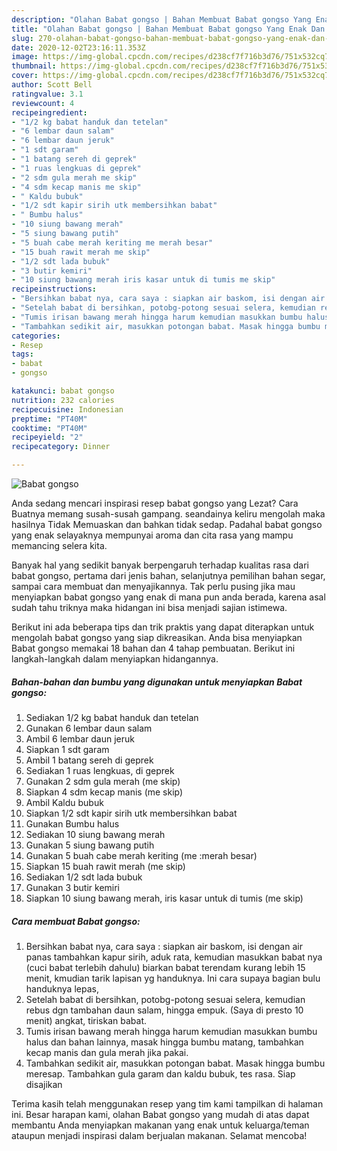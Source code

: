 ```yaml
---
description: "Olahan Babat gongso | Bahan Membuat Babat gongso Yang Enak Dan Mudah"
title: "Olahan Babat gongso | Bahan Membuat Babat gongso Yang Enak Dan Mudah"
slug: 270-olahan-babat-gongso-bahan-membuat-babat-gongso-yang-enak-dan-mudah
date: 2020-12-02T23:16:11.353Z
image: https://img-global.cpcdn.com/recipes/d238cf7f716b3d76/751x532cq70/babat-gongso-foto-resep-utama.jpg
thumbnail: https://img-global.cpcdn.com/recipes/d238cf7f716b3d76/751x532cq70/babat-gongso-foto-resep-utama.jpg
cover: https://img-global.cpcdn.com/recipes/d238cf7f716b3d76/751x532cq70/babat-gongso-foto-resep-utama.jpg
author: Scott Bell
ratingvalue: 3.1
reviewcount: 4
recipeingredient:
- "1/2 kg babat handuk dan tetelan"
- "6 lembar daun salam"
- "6 lembar daun jeruk"
- "1 sdt garam"
- "1 batang sereh di geprek"
- "1 ruas lengkuas di geprek"
- "2 sdm gula merah me skip"
- "4 sdm kecap manis me skip"
- " Kaldu bubuk"
- "1/2 sdt kapir sirih utk membersihkan babat"
- " Bumbu halus"
- "10 siung bawang merah"
- "5 siung bawang putih"
- "5 buah cabe merah keriting me merah besar"
- "15 buah rawit merah me skip"
- "1/2 sdt lada bubuk"
- "3 butir kemiri"
- "10 siung bawang merah iris kasar untuk di tumis me skip"
recipeinstructions:
- "Bersihkan babat nya, cara saya : siapkan air baskom, isi dengan air panas tambahkan kapur sirih, aduk rata, kemudian masukkan babat nya (cuci babat terlebih dahulu) biarkan babat terendam kurang lebih 15 menit, kmudian tarik lapisan yg handuknya. Ini cara supaya bagian bulu handuknya lepas,"
- "Setelah babat di bersihkan, potobg-potong sesuai selera, kemudian rebus dgn tambahan daun salam, hingga empuk. (Saya di presto 10 menit) angkat, tiriskan babat."
- "Tumis irisan bawang merah hingga harum kemudian masukkan bumbu halus dan bahan lainnya, masak hingga bumbu matang, tambahkan kecap manis dan gula merah jika pakai."
- "Tambahkan sedikit air, masukkan potongan babat. Masak hingga bumbu meresap. Tambahkan gula garam dan kaldu bubuk, tes rasa. Siap disajikan"
categories:
- Resep
tags:
- babat
- gongso

katakunci: babat gongso 
nutrition: 232 calories
recipecuisine: Indonesian
preptime: "PT40M"
cooktime: "PT40M"
recipeyield: "2"
recipecategory: Dinner

---
```



![Babat gongso](https://img-global.cpcdn.com/recipes/d238cf7f716b3d76/751x532cq70/babat-gongso-foto-resep-utama.jpg)

Anda sedang mencari inspirasi resep babat gongso yang Lezat? Cara Buatnya memang susah-susah gampang. seandainya keliru mengolah maka hasilnya Tidak Memuaskan dan bahkan tidak sedap. Padahal babat gongso yang enak selayaknya mempunyai aroma dan cita rasa yang mampu memancing selera kita.

Banyak hal yang sedikit banyak berpengaruh terhadap kualitas rasa dari babat gongso, pertama dari jenis bahan, selanjutnya pemilihan bahan segar, sampai cara membuat dan menyajikannya. Tak perlu pusing jika mau menyiapkan babat gongso yang enak di mana pun anda berada, karena asal sudah tahu triknya maka hidangan ini bisa menjadi sajian istimewa.




Berikut ini ada beberapa tips dan trik praktis yang dapat diterapkan untuk mengolah babat gongso yang siap dikreasikan. Anda bisa menyiapkan Babat gongso memakai 18 bahan dan 4 tahap pembuatan. Berikut ini langkah-langkah dalam menyiapkan hidangannya.

<!--inarticleads1-->

##### Bahan-bahan dan bumbu yang digunakan untuk menyiapkan Babat gongso:

1. Sediakan 1/2 kg babat handuk dan tetelan
1. Gunakan 6 lembar daun salam
1. Ambil 6 lembar daun jeruk
1. Siapkan 1 sdt garam
1. Ambil 1 batang sereh di geprek
1. Sediakan 1 ruas lengkuas, di geprek
1. Gunakan 2 sdm gula merah (me skip)
1. Siapkan 4 sdm kecap manis (me skip)
1. Ambil  Kaldu bubuk
1. Siapkan 1/2 sdt kapir sirih utk membersihkan babat
1. Gunakan  Bumbu halus
1. Sediakan 10 siung bawang merah
1. Gunakan 5 siung bawang putih
1. Gunakan 5 buah cabe merah keriting (me :merah besar)
1. Siapkan 15 buah rawit merah (me skip)
1. Sediakan 1/2 sdt lada bubuk
1. Gunakan 3 butir kemiri
1. Siapkan 10 siung bawang merah, iris kasar untuk di tumis (me skip)




<!--inarticleads2-->

##### Cara membuat Babat gongso:

1. Bersihkan babat nya, cara saya : siapkan air baskom, isi dengan air panas tambahkan kapur sirih, aduk rata, kemudian masukkan babat nya (cuci babat terlebih dahulu) biarkan babat terendam kurang lebih 15 menit, kmudian tarik lapisan yg handuknya. Ini cara supaya bagian bulu handuknya lepas,
1. Setelah babat di bersihkan, potobg-potong sesuai selera, kemudian rebus dgn tambahan daun salam, hingga empuk. (Saya di presto 10 menit) angkat, tiriskan babat.
1. Tumis irisan bawang merah hingga harum kemudian masukkan bumbu halus dan bahan lainnya, masak hingga bumbu matang, tambahkan kecap manis dan gula merah jika pakai.
1. Tambahkan sedikit air, masukkan potongan babat. Masak hingga bumbu meresap. Tambahkan gula garam dan kaldu bubuk, tes rasa. Siap disajikan




Terima kasih telah menggunakan resep yang tim kami tampilkan di halaman ini. Besar harapan kami, olahan Babat gongso yang mudah di atas dapat membantu Anda menyiapkan makanan yang enak untuk keluarga/teman ataupun menjadi inspirasi dalam berjualan makanan. Selamat mencoba!
